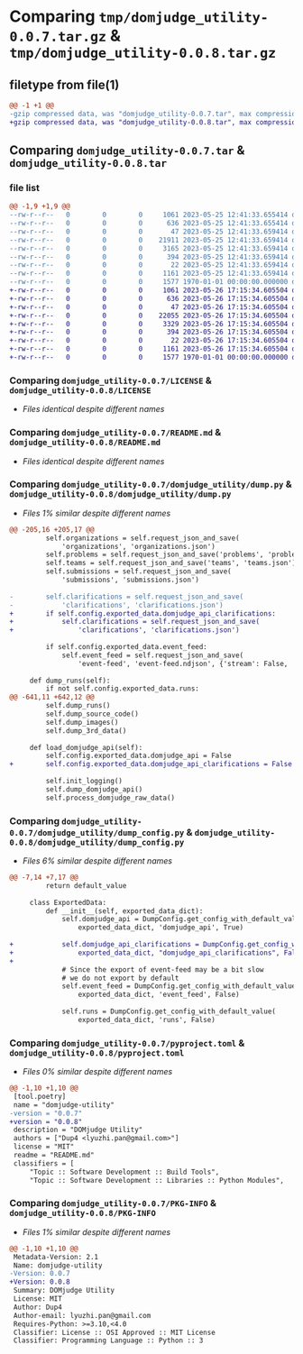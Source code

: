# Comparing `tmp/domjudge_utility-0.0.7.tar.gz` & `tmp/domjudge_utility-0.0.8.tar.gz`

## filetype from file(1)

```diff
@@ -1 +1 @@
-gzip compressed data, was "domjudge_utility-0.0.7.tar", max compression
+gzip compressed data, was "domjudge_utility-0.0.8.tar", max compression
```

## Comparing `domjudge_utility-0.0.7.tar` & `domjudge_utility-0.0.8.tar`

### file list

```diff
@@ -1,9 +1,9 @@
--rw-r--r--   0        0        0     1061 2023-05-25 12:41:33.655414 domjudge_utility-0.0.7/LICENSE
--rw-r--r--   0        0        0      636 2023-05-25 12:41:33.655414 domjudge_utility-0.0.7/README.md
--rw-r--r--   0        0        0       47 2023-05-25 12:41:33.659414 domjudge_utility-0.0.7/domjudge_utility/__init__.py
--rw-r--r--   0        0        0    21911 2023-05-25 12:41:33.659414 domjudge_utility-0.0.7/domjudge_utility/dump.py
--rw-r--r--   0        0        0     3165 2023-05-25 12:41:33.659414 domjudge_utility-0.0.7/domjudge_utility/dump_config.py
--rw-r--r--   0        0        0      394 2023-05-25 12:41:33.659414 domjudge_utility-0.0.7/domjudge_utility/utils.py
--rw-r--r--   0        0        0       22 2023-05-25 12:41:33.659414 domjudge_utility-0.0.7/domjudge_utility/version.py
--rw-r--r--   0        0        0     1161 2023-05-25 12:41:33.659414 domjudge_utility-0.0.7/pyproject.toml
--rw-r--r--   0        0        0     1577 1970-01-01 00:00:00.000000 domjudge_utility-0.0.7/PKG-INFO
+-rw-r--r--   0        0        0     1061 2023-05-26 17:15:34.605504 domjudge_utility-0.0.8/LICENSE
+-rw-r--r--   0        0        0      636 2023-05-26 17:15:34.605504 domjudge_utility-0.0.8/README.md
+-rw-r--r--   0        0        0       47 2023-05-26 17:15:34.605504 domjudge_utility-0.0.8/domjudge_utility/__init__.py
+-rw-r--r--   0        0        0    22055 2023-05-26 17:15:34.605504 domjudge_utility-0.0.8/domjudge_utility/dump.py
+-rw-r--r--   0        0        0     3329 2023-05-26 17:15:34.605504 domjudge_utility-0.0.8/domjudge_utility/dump_config.py
+-rw-r--r--   0        0        0      394 2023-05-26 17:15:34.605504 domjudge_utility-0.0.8/domjudge_utility/utils.py
+-rw-r--r--   0        0        0       22 2023-05-26 17:15:34.605504 domjudge_utility-0.0.8/domjudge_utility/version.py
+-rw-r--r--   0        0        0     1161 2023-05-26 17:15:34.605504 domjudge_utility-0.0.8/pyproject.toml
+-rw-r--r--   0        0        0     1577 1970-01-01 00:00:00.000000 domjudge_utility-0.0.8/PKG-INFO
```

### Comparing `domjudge_utility-0.0.7/LICENSE` & `domjudge_utility-0.0.8/LICENSE`

 * *Files identical despite different names*

### Comparing `domjudge_utility-0.0.7/README.md` & `domjudge_utility-0.0.8/README.md`

 * *Files identical despite different names*

### Comparing `domjudge_utility-0.0.7/domjudge_utility/dump.py` & `domjudge_utility-0.0.8/domjudge_utility/dump.py`

 * *Files 1% similar despite different names*

```diff
@@ -205,16 +205,17 @@
         self.organizations = self.request_json_and_save(
             'organizations', 'organizations.json')
         self.problems = self.request_json_and_save('problems', 'problems.json')
         self.teams = self.request_json_and_save('teams', 'teams.json')
         self.submissions = self.request_json_and_save(
             'submissions', 'submissions.json')
 
-        self.clarifications = self.request_json_and_save(
-            'clarifications', 'clarifications.json')
+        if self.config.exported_data.domjudge_api_clarifications:
+            self.clarifications = self.request_json_and_save(
+                'clarifications', 'clarifications.json')
 
         if self.config.exported_data.event_feed:
             self.event_feed = self.request_json_and_save(
                 'event-feed', 'event-feed.ndjson', {'stream': False, 'strict': True})
 
     def dump_runs(self):
         if not self.config.exported_data.runs:
@@ -641,11 +642,12 @@
         self.dump_runs()
         self.dump_source_code()
         self.dump_images()
         self.dump_3rd_data()
 
     def load_domjudge_api(self):
         self.config.exported_data.domjudge_api = False
+        self.config.exported_data.domjudge_api_clarifications = False
 
         self.init_logging()
         self.dump_domjudge_api()
         self.process_domjudge_raw_data()
```

### Comparing `domjudge_utility-0.0.7/domjudge_utility/dump_config.py` & `domjudge_utility-0.0.8/domjudge_utility/dump_config.py`

 * *Files 6% similar despite different names*

```diff
@@ -7,14 +7,17 @@
         return default_value
 
     class ExportedData:
         def __init__(self, exported_data_dict):
             self.domjudge_api = DumpConfig.get_config_with_default_value(
                 exported_data_dict, 'domjudge_api', True)
 
+            self.domjudge_api_clarifications = DumpConfig.get_config_with_default_value(
+                exported_data_dict, "domjudge_api_clarifications", False)
+
             # Since the export of event-feed may be a bit slow
             # we do not export by default
             self.event_feed = DumpConfig.get_config_with_default_value(
                 exported_data_dict, 'event_feed', False)
 
             self.runs = DumpConfig.get_config_with_default_value(
                 exported_data_dict, 'runs', False)
```

### Comparing `domjudge_utility-0.0.7/pyproject.toml` & `domjudge_utility-0.0.8/pyproject.toml`

 * *Files 0% similar despite different names*

```diff
@@ -1,10 +1,10 @@
 [tool.poetry]
 name = "domjudge-utility"
-version = "0.0.7"
+version = "0.0.8"
 description = "DOMjudge Utility"
 authors = ["Dup4 <lyuzhi.pan@gmail.com>"]
 license = "MIT"
 readme = "README.md"
 classifiers = [
     "Topic :: Software Development :: Build Tools",
     "Topic :: Software Development :: Libraries :: Python Modules",
```

### Comparing `domjudge_utility-0.0.7/PKG-INFO` & `domjudge_utility-0.0.8/PKG-INFO`

 * *Files 1% similar despite different names*

```diff
@@ -1,10 +1,10 @@
 Metadata-Version: 2.1
 Name: domjudge-utility
-Version: 0.0.7
+Version: 0.0.8
 Summary: DOMjudge Utility
 License: MIT
 Author: Dup4
 Author-email: lyuzhi.pan@gmail.com
 Requires-Python: >=3.10,<4.0
 Classifier: License :: OSI Approved :: MIT License
 Classifier: Programming Language :: Python :: 3
```


